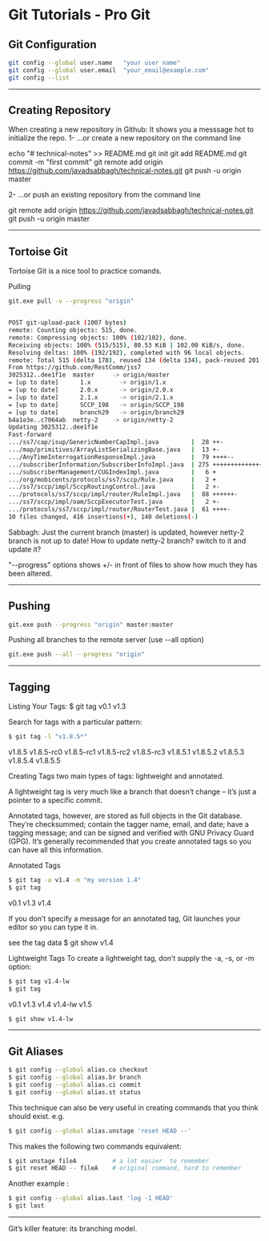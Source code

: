 # Git Tutorials - Pro Git

## Git Configuration
```sh
git config --global user.name   "your user name"
git config --global user.email  "your_email@example.com"
git config --list
```

----------

## Creating Repository

When creating a new repository in Github:
It shows you a messsage hot to initialize the repo.
1- …or create a new repository on the command line

echo "# technical-notes" >> README.md
git init
git add README.md
git commit -m "first commit"
git remote add origin https://github.com/javadsabbagh/technical-notes.git
git push -u origin master

2- …or push an existing repository from the command line

git remote add origin https://github.com/javadsabbagh/technical-notes.git
git push -u origin master

----------

## Tortoise Git

Tortoise Git is a nice tool to practice comands.


Pulling 

```sh
git.exe pull -v --progress "origin"


POST git-upload-pack (1007 bytes)
remote: Counting objects: 515, done.
remote: Compressing objects: 100% (102/102), done.
Receiving objects: 100% (515/515), 80.53 KiB | 102.00 KiB/s, done.
Resolving deltas: 100% (192/192), completed with 96 local objects.
remote: Total 515 (delta 178), reused 134 (delta 134), pack-reused 201
From https://github.com/RestComm/jss7
3025312..dee1f1e  master     -> origin/master
= [up to date]      1.x        -> origin/1.x
= [up to date]      2.0.x      -> origin/2.0.x
= [up to date]      2.1.x      -> origin/2.1.x
= [up to date]      SCCP_198   -> origin/SCCP_198
= [up to date]      branch29   -> origin/branch29
b4a1e3e..c7064ab  netty-2    -> origin/netty-2
Updating 3025312..dee1f1e
Fast-forward
.../ss7/cap/isup/GenericNumberCapImpl.java         |  28 ++-
.../map/primitives/ArrayListSerializingBase.java   |  13 +-
.../AnyTimeInterrogationResponseImpl.java          |  79 ++++--
.../subscriberInformation/SubscriberInfoImpl.java  | 275 ++++++++++++++-------
.../subscriberManagement/CUGIndexImpl.java         |   6 +
.../org/mobicents/protocols/ss7/sccp/Rule.java     |   2 +
.../ss7/sccp/impl/SccpRoutingControl.java          |   2 +-
.../protocols/ss7/sccp/impl/router/RuleImpl.java   |  88 ++++++-
.../ss7/sccp/impl/oam/SccpExecutorTest.java        |   2 +-
.../protocols/ss7/sccp/impl/router/RouterTest.java |  61 ++++-
10 files changed, 416 insertions(+), 140 deletions(-)
```

Sabbagh:
Just the current branch (master) is  updated, however netty-2 branch is not up to date! How to update netty-2 branch? switch to it and update it?

"--progress" options shows +/- in front of files to show how much they has been altered.

----------

## Pushing
```sh
git.exe push --progress "origin" master:master
```

Pushing all branches to the remote server (use --all option)
```sh
git.exe push --all --progress "origin"
```
----------

## Tagging

Listing Your Tags:
$ git tag
v0.1
v1.3

Search for tags with a particular pattern:
```sh
$ git tag -l "v1.8.5*"
```
v1.8.5
v1.8.5-rc0
v1.8.5-rc1
v1.8.5-rc2
v1.8.5-rc3
v1.8.5.1
v1.8.5.2
v1.8.5.3
v1.8.5.4
v1.8.5.5

Creating Tags
two main types of tags: lightweight and annotated.

A lightweight tag is very much like a branch that doesn’t change – it’s just a
pointer to a specific commit.

Annotated tags, however, are stored as full objects in the Git database.
They’re checksummed; contain the tagger name, email, and date; have a tagging
message; and can be signed and verified with GNU Privacy Guard (GPG).
It’s generally recommended that you create annotated tags so you can have all
this information.

Annotated Tags
```sh
$ git tag -a v1.4 -m "my version 1.4"
$ git tag
```
v0.1
v1.3
v1.4

If you don’t specify a message for an annotated tag, Git launches your editor so you can
type it in.

see the tag data
$ git show v1.4


Lightweight Tags
To create a lightweight tag, don’t supply the -a, -s, or -m option:

```sh
$ git tag v1.4-lw
$ git tag
```
v0.1
v1.3
v1.4
v1.4-lw
v1.5


```sh
$ git show v1.4-lw
```
----------

## Git Aliases
```sh
$ git config --global alias.co checkout
$ git config --global alias.br branch
$ git config --global alias.ci commit
$ git config --global alias.st status
```
This technique can also be very useful in creating commands that you think
should exist. e.g.

```sh
$ git config --global alias.unstage 'reset HEAD --'
```

This makes the following two commands equivalent:
```sh
$ git unstage fileA          # a lot easier  to remember
$ git reset HEAD -- fileA    # original command, hard to remember
```


Another example :
```sh
$ git config --global alias.last 'log -1 HEAD'
$ git last
```

----------

Git’s killer feature: its branching model.


